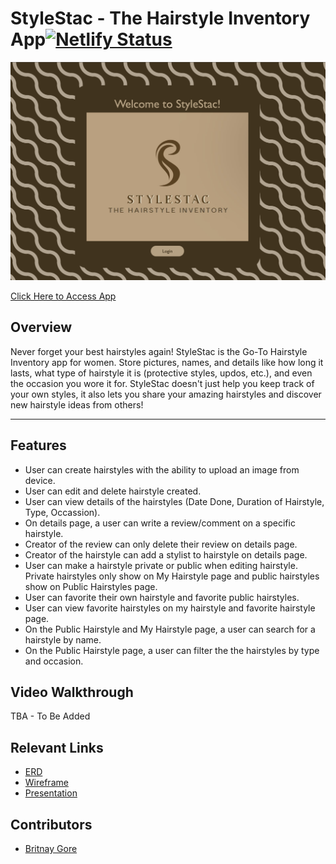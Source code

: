 # StyleStac - The Hairstyle Inventory App[![Netlify Status](https://api.netlify.com/api/v1/badges/57011e48-78e6-41a5-ad8f-7eb0e3cad867/deploy-status)](https://app.netlify.com/sites/style-stac-hia/deploys)

<img alt="StyleStac-LoginPage" src="public/Signin-Page.png" className="signIn-image" />

[Click Here to Access App](https://style-stac-hia.netlify.app/)

## Overview
Never forget your best hairstyles again! StyleStac is the Go-To Hairstyle Inventory app for women. 
Store pictures, names, and details like how long it lasts, what type of hairstyle it is (protective styles, updos, etc.), and even the occasion you wore it for. StyleStac doesn't just help you keep track of your own styles, it also lets you share your amazing hairstyles and discover new hairstyle ideas from others!
___
## Features
- User can create hairstyles with the ability to upload an image from device.
- User can edit and delete hairstyle created.
- User can view details of the hairstyles (Date Done, Duration of Hairstyle, Type, Occassion).
- On details page, a user can write a review/comment on a specific hairstyle.
- Creator of the review can only delete their review on details page.
- Creator of the hairstyle can add a stylist to hairstyle on details page.
- User can make a hairstyle private or public when editing hairstyle. Private hairstyles only show on My Hairstyle page and public hairstyles show on Public Hairstyles page.
- User can favorite their own hairstyle and favorite public hairstyles.
- User can view favorite hairstyles on my hairstyle and favorite hairstyle page.
- On the Public Hairstyle and My Hairstyle page, a user can search for a hairstyle by name.
- On the Public Hairstyle page, a user can filter the the hairstyles by type and occasion.

## Video Walkthrough
TBA - To Be Added

## Relevant Links
- [ERD](https://dbdiagram.io/d/FE-Capstone-663fa6239e85a46d5595612c)
- [Wireframe](https://www.figma.com/design/jBg7Q3RMa7svf7baFWV2yz/FE-Capstone?node-id=0-1&t=Eg0nAFDEAxBqgggL-0)
- [Presentation](https://docs.google.com/presentation/d/1YeHz6awy3dEwNPrkw44fhVNPEFHQz02fIeKWEfOCfuE/edit?usp=sharing)

## Contributors
- [Britnay Gore](https://github.com/britnay268)
